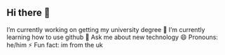 ## Hi there 👋


 I’m currently working on getting my university degree
🌱 I’m currently learning how to use github
💬 Ask me about new technology
😄 Pronouns: he/him
 ⚡ Fun fact: im from the uk


